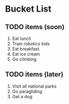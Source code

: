 # Bucket List

## TODO items (soon)

1. Eat lunch
2. Train robotics kids
3. Eat breakfast.
4. Eat ice cream
5. Go climbing


## TODO items (later)

1. Visit all national parks
2. Go paragliding
3. Get a dog
